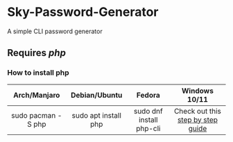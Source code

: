 # Sky-Password-Generator
A simple CLI password generator

<h2><b>Requires <i>php</i></b></h2>
<h3>How to install php</h3>

|  **Arch/Manjaro**  |   **Debian/Ubuntu**  |        **Fedora**        |                                        **Windows 10/11**                                       |
|:------------------:|:--------------------:|:------------------------:|:----------------------------------------------------------------------------------------------:|
| sudo pacman -S php | sudo apt install php | sudo dnf install php-cli | Check out this <a href="https://tinyurl.com/instphpwin" target="_blank">step by step guide</a> |

